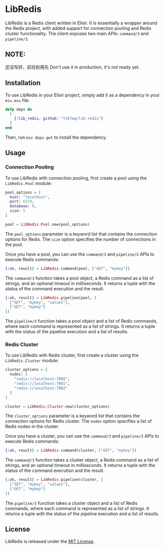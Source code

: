 <!-- MDOC !-->
# LibRedis

LibRedis is a Redis client written in Elixir. It is essentially a wrapper around the Redix project, with added support for connection pooling and Redis cluster functionality. The client exposes two main APIs: `command/3` and `pipeline/3`.

## NOTE:
还没写好，前往别用先
Don't use it in production, it's not ready yet.

## Installation

To use LibRedis in your Elixir project, simply add it as a dependency in your `mix.exs` file:

```elixir
defp deps do
  [
    {:lib_redis, github: "tt67wq/lib-redis"}
  ]
end
```

Then, run `mix deps.get` to install the dependency.

## Usage

### Connection Pooling

To use LibRedis with connection pooling, first create a pool using the `LibRedis.Pool` module:

```elixir
pool_options = [
  host: "localhost",
  port: 6379,
  database: 0,
  size: 5
]

pool = LibRedis.Pool.new(pool_options)
```

The `pool_options` parameter is a keyword list that contains the connection options for Redis. The `size` option specifies the number of connections in the pool.

Once you have a pool, you can use the `command/3` and `pipeline/3` APIs to execute Redis commands:

```elixir
{:ok, result} = LibRedis.command(pool, ["GET", "mykey"])
```

The `command/3` function takes a pool object, a Redis command as a list of strings, and an optional timeout in milliseconds. It returns a tuple with the status of the command execution and the result.

```elixir
{:ok, result} = LibRedis.pipeline(pool, [
  ["SET", "mykey", "value1"],
  ["GET", "mykey"]
])
```

The `pipeline/3` function takes a pool object and a list of Redis commands, where each command is represented as a list of strings. It returns a tuple with the status of the pipeline execution and a list of results.

### Redis Cluster

To use LibRedis with Redis cluster, first create a cluster using the `LibRedis.Cluster` module:

```elixir
cluster_options = [
  nodes: [
    "redis://localhost:7000",
    "redis://localhost:7001",
    "redis://localhost:7002"
  ]
]

cluster = LibRedis.Cluster.new(cluster_options)
```

The `cluster_options` parameter is a keyword list that contains the connection options for Redis cluster. The `nodes` option specifies a list of Redis nodes in the cluster.

Once you have a cluster, you can use the `command/3` and `pipeline/3` APIs to execute Redis commands:

```elixir
{:ok, result} = LibRedis.command(cluster, ["GET", "mykey"])
```

The `command/3` function takes a cluster object, a Redis command as a list of strings, and an optional timeout in milliseconds. It returns a tuple with the status of the command execution and the result.

```elixir
{:ok, result} = LibRedis.pipeline(cluster, [
  ["SET", "mykey", "value1"],
  ["GET", "mykey"]
])
```

The `pipeline/3` function takes a cluster object and a list of Redis commands, where each command is represented as a list of strings. It returns a tuple with the status of the pipeline execution and a list of results.

## License

LibRedis is released under the [MIT License](https://opensource.org/licenses/MIT).